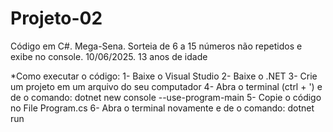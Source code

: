# Projeto-02
Código em C#. Mega-Sena. Sorteia de 6 a 15 números não repetidos e exibe no console. 10/06/2025. 13 anos de idade

*Como executar o código:
1- Baixe o Visual Studio
2- Baixe o .NET
3- Crie um projeto em um arquivo do seu computador
4- Abra o terminal (ctrl + ') e de o comando: dotnet new console --use-program-main
5- Copie o código no File Program.cs
6- Abra o terminal novamente e de o comando: dotnet run

